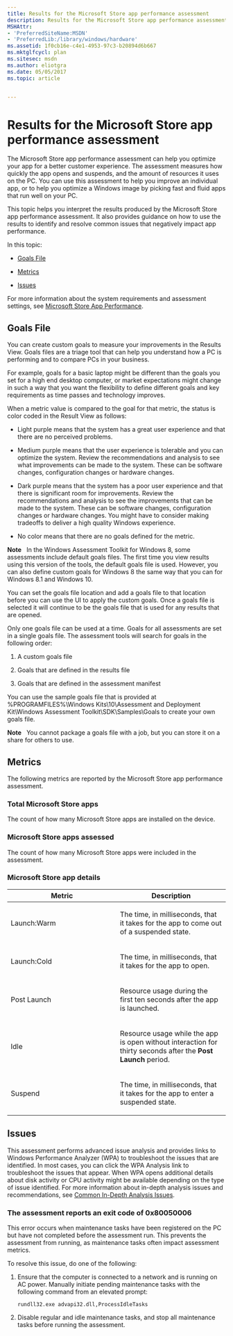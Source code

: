```yaml
---
title: Results for the Microsoft Store app performance assessment
description: Results for the Microsoft Store app performance assessment
MSHAttr:
- 'PreferredSiteName:MSDN'
- 'PreferredLib:/library/windows/hardware'
ms.assetid: 1f0cb16e-c4e1-4953-97c3-b20894d6b667
ms.mktglfcycl: plan
ms.sitesec: msdn
ms.author: eliotgra
ms.date: 05/05/2017
ms.topic: article


---
```


# Results for the Microsoft Store app performance assessment


The Microsoft Store app performance assessment can help you optimize your app for a better customer experience. The assessment measures how quickly the app opens and suspends, and the amount of resources it uses on the PC. You can use this assessment to help you improve an individual app, or to help you optimize a Windows image by picking fast and fluid apps that run well on your PC.

This topic helps you interpret the results produced by the Microsoft Store app performance assessment. It also provides guidance on how to use the results to identify and resolve common issues that negatively impact app performance.

In this topic:

-   [Goals File](#bkmk-goals)

-   [Metrics](#bkmk-metrics)

-   [Issues](#bkmk-issues)

For more information about the system requirements and assessment settings, see [Microsoft Store App Performance](microsoft-store-app-performance.md).

## <a href="" id="bkmk-goals"></a>Goals File


You can create custom goals to measure your improvements in the Results View. Goals files are a triage tool that can help you understand how a PC is performing and to compare PCs in your business.

For example, goals for a basic laptop might be different than the goals you set for a high end desktop computer, or market expectations might change in such a way that you want the flexibility to define different goals and key requirements as time passes and technology improves.

When a metric value is compared to the goal for that metric, the status is color coded in the Result View as follows:

-   Light purple means that the system has a great user experience and that there are no perceived problems.

-   Medium purple means that the user experience is tolerable and you can optimize the system. Review the recommendations and analysis to see what improvements can be made to the system. These can be software changes, configuration changes or hardware changes.

-   Dark purple means that the system has a poor user experience and that there is significant room for improvements. Review the recommendations and analysis to see the improvements that can be made to the system. These can be software changes, configuration changes or hardware changes. You might have to consider making tradeoffs to deliver a high quality Windows experience.

-   No color means that there are no goals defined for the metric.

**Note**  
In the Windows Assessment Toolkit for Windows 8, some assessments include default goals files. The first time you view results using this version of the tools, the default goals file is used. However, you can also define custom goals for Windows 8 the same way that you can for Windows 8.1 and Windows 10.

 

You can set the goals file location and add a goals file to that location before you can use the UI to apply the custom goals. Once a goals file is selected it will continue to be the goals file that is used for any results that are opened.

Only one goals file can be used at a time. Goals for all assessments are set in a single goals file. The assessment tools will search for goals in the following order:

1.  A custom goals file

2.  Goals that are defined in the results file

3.  Goals that are defined in the assessment manifest

You can use the sample goals file that is provided at %PROGRAMFILES%\\Windows Kits\\10\\Assessment and Deployment Kit\\Windows Assessment Toolkit\\SDK\\Samples\\Goals to create your own goals file.

**Note**  
You cannot package a goals file with a job, but you can store it on a share for others to use.

 

## <a href="" id="bkmk-metrics"></a>Metrics


The following metrics are reported by the Microsoft Store app performance assessment.

### Total Microsoft Store apps

The count of how many Microsoft Store apps are installed on the device.

### Microsoft Store apps assessed

The count of how many Microsoft Store apps were included in the assessment.

### Microsoft Store app details

<table>
<colgroup>
<col width="50%" />
<col width="50%" />
</colgroup>
<thead>
<tr class="header">
<th>Metric</th>
<th>Description</th>
</tr>
</thead>
<tbody>
<tr class="odd">
<td><p>Launch:Warm</p></td>
<td><p>The time, in milliseconds, that it takes for the app to come out of a suspended state.</p></td>
</tr>
<tr class="even">
<td><p>Launch:Cold</p></td>
<td><p>The time, in milliseconds, that it takes for the app to open.</p></td>
</tr>
<tr class="odd">
<td><p>Post Launch</p></td>
<td><p>Resource usage during the first ten seconds after the app is launched.</p></td>
</tr>
<tr class="even">
<td><p>Idle</p></td>
<td><p>Resource usage while the app is open without interaction for thirty seconds after the <strong>Post Launch</strong> period.</p></td>
</tr>
<tr class="odd">
<td><p>Suspend</p></td>
<td><p>The time, in milliseconds, that it takes for the app to enter a suspended state.</p></td>
</tr>
</tbody>
</table>

 

## <a href="" id="bkmk-issues"></a>Issues


This assessment performs advanced issue analysis and provides links to Windows Performance Analyzer (WPA) to troubleshoot the issues that are identified. In most cases, you can click the WPA Analysis link to troubleshoot the issues that appear. When WPA opens additional details about disk activity or CPU activity might be available depending on the type of issue identified. For more information about in-depth analysis issues and recommendations, see [Common In-Depth Analysis Issues](common-in-depth-analysis-issues.md).

### The assessment reports an exit code of 0x80050006

This error occurs when maintenance tasks have been registered on the PC but have not completed before the assessment run. This prevents the assessment from running, as maintenance tasks often impact assessment metrics.

To resolve this issue, do one of the following:

1.  Ensure that the computer is connected to a network and is running on AC power. Manually initiate pending maintenance tasks with the following command from an elevated prompt:

    `rundll32.exe advapi32.dll,ProcessIdleTasks`

2.  Disable regular and idle maintenance tasks, and stop all maintenance tasks before running the assessment.

 

 







